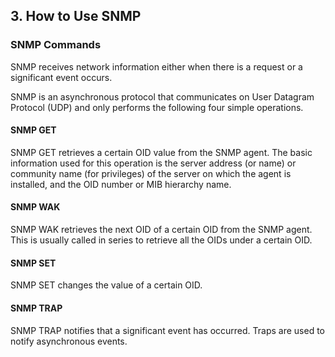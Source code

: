 ## 3. How to Use SNMP

### SNMP Commands

SNMP receives network information either when there is a request or a significant event occurs. 

SNMP is an asynchronous protocol that communicates on User Datagram Protocol (UDP) and only performs the following four simple operations. 

#### SNMP GET

SNMP GET retrieves a certain OID value from the SNMP agent. The basic information used for this operation is the server address (or name) or community name (for privileges) of the server on which the agent is installed, and the OID number or MIB hierarchy name.

#### SNMP WAK

SNMP WAK retrieves the next OID of a certain OID from the SNMP agent. This is usually called in series to retrieve all the OIDs under a certain OID. 

#### SNMP SET

SNMP SET changes the value of a certain OID. 

#### SNMP TRAP

SNMP TRAP notifies that a significant event has occurred. Traps are used to notify asynchronous events.

